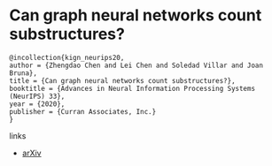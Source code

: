 # Can graph neural networks count substructures?

```
@incollection{kign_neurips20,
author = {Zhengdao Chen and Lei Chen and Soledad Villar and Joan Bruna},
title = {Can graph neural networks count substructures?},
booktitle = {Advances in Neural Information Processing Systems (NeurIPS) 33},
year = {2020},
publisher = {Curran Associates, Inc.}
}
```

links
- [arXiv](https://arxiv.org/abs/2002.04025)
